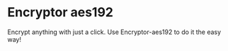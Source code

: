 # Encryptor aes192
 Encrypt anything with just a click. Use Encryptor-aes192 to do it the easy way!
